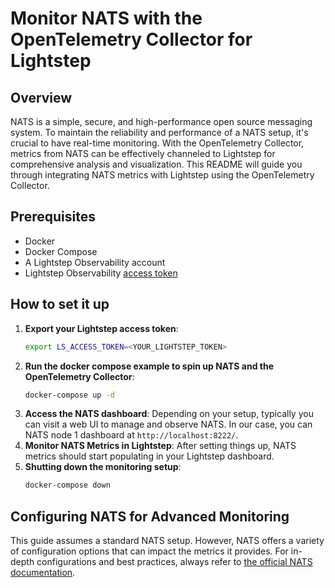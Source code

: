 # Monitor NATS with the OpenTelemetry Collector for Lightstep

## Overview

NATS is a simple, secure, and high-performance open source messaging system. To maintain the reliability and performance of a NATS setup, it's crucial to have real-time monitoring. With the OpenTelemetry Collector, metrics from NATS can be effectively channeled to Lightstep for comprehensive analysis and visualization. This README will guide you through integrating NATS metrics with Lightstep using the OpenTelemetry Collector.

## Prerequisites

* Docker
* Docker Compose
* A Lightstep Observability account
* Lightstep Observability [access token][ls-docs-access-token]

## How to set it up

1. **Export your Lightstep access token**:
    ```bash
    export LS_ACCESS_TOKEN=<YOUR_LIGHTSTEP_TOKEN>
    ```
2. **Run the docker compose example to spin up NATS and the OpenTelemetry Collector**:
    ```bash
    docker-compose up -d
    ```
3. **Access the NATS dashboard**: Depending on your setup, typically you can visit a web UI to manage and observe NATS. In our case, you can NATS node 1 dashboard at `http://localhost:8222/`.
4. **Monitor NATS Metrics in Lightstep**: After setting things up, NATS metrics should start populating in your Lightstep dashboard.
5. **Shutting down the monitoring setup**:
    ```bash
    docker-compose down
    ```

## Configuring NATS for Advanced Monitoring

This guide assumes a standard NATS setup. However, NATS offers a variety of configuration options that can impact the metrics it provides. For in-depth configurations and best practices, always refer to [the official NATS documentation][nats-docs].

[ls-docs-access-token]: https://docs.lightstep.com/docs/create-and-manage-access-tokens
[nats-docs]: https://docs.nats.io/running-a-nats-service/nats_admin/monitoring
